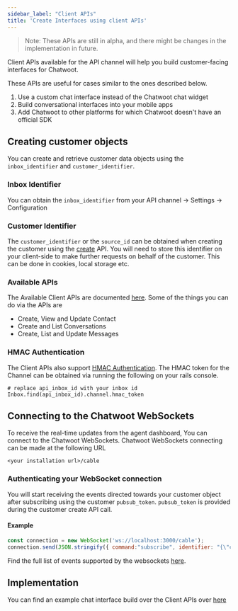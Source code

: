 ```yaml
---
sidebar_label: "Client APIs"
title: 'Create Interfaces using client APIs'
---
```


> Note: These APIs are still in alpha, and there might be changes in the implementation in future.

Client APIs available for the API channel will help you build customer-facing interfaces for Chatwoot.

These APIs are useful for cases similar to the ones described below.

1. Use a custom chat interface instead of the Chatwoot chat widget
2. Build conversational interfaces into your mobile apps
3. Add Chatwoot to other platforms for which Chatwoot doesn't have an official SDK

## Creating customer objects

You can create and retrieve customer data objects using the `inbox_identifier` and `customer_identifier`.

### Inbox Identifier
You can obtain the `inbox_identifier` from your API channel -> Settings -> Configuration


### Customer Identifier 
The `customer_identifier` or the `source_id` can be obtained when creating the customer using the [create](https://www.chatwoot.com/developers/api#operation/create-a-contact) API.
You will need to store this identifier on your client-side to make further requests on behalf of the customer. 
This can be done in cookies, local storage etc.

### Available APIs

The Available Client APIs are documented [here](https://www.chatwoot.com/developers/api#tag/Contacts-API).
Some of the things you can do via the APIs are 

- Create, View and Update Contact
- Create and List Conversations
- Create, List and Update Messages

### HMAC Authentication
The Client APIs also support [HMAC Authentication](/docs/product/channels/live-chat/sdk/identity-validation). 
The HMAC token for the Channel can be obtained via running the following on your rails console. 

```
# replace api_inbox_id with your inbox id
Inbox.find(api_inbox_id).channel.hmac_token
```

## Connecting to the Chatwoot WebSockets

To receive the real-time updates from the agent dashboard, You can connect to the Chatwoot WebSockets. 
Chatwoot WebSockets connecting can be made at the following URL
```
<your installation url>/cable
```

### Authenticating your WebSocket connection 
You will start receiving the events directed towards your customer object after subscribing using the customer `pubsub_token`.
`pubsub_token` is provided during the customer create API call. 



#### Example
```js
const connection = new WebSocket('ws://localhost:3000/cable');
connection.send(JSON.stringify({ command:"subscribe", identifier: "{\"channel\":\"RoomChannel\",\"pubsub_token\":\""+ customer_pubsub_token+"\"}" }));
```
Find the full list of events supported by the websockets [here](/docs/product/others/websocket-events).

## Implementation

You can find an example chat interface build over the Client APIs over [here](https://github.com/chatwoot/client-api-demo)
